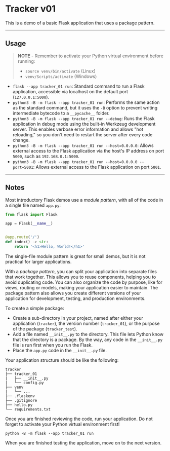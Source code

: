 # Tracker v01

This is a demo of a basic Flask application that uses a package pattern.

-----

## Usage

> **NOTE** - Remember to activate your Python virtual environment before running:
>
> - `source venv/bin/activate` (Linux)
> - `venv/Scripts/activate` (Windows)

- `flask --app tracker_01 run`: Standard command to run a Flask application, accessible via localhost on the default port (`127.0.0.1:5000`).
- `python3 -B -m flask --app tracker_01 run`: Performs the same action as the standard command, but it uses the `-B` option to prevent writing intermediate bytecode to a `__pycache__` folder.
- `python3 -B -m flask --app tracker_01 run --debug`: Runs the Flask application in debug mode using the built-in Werkzeug development server. This enables verbose error information and allows "hot reloading," so you don't need to restart the server after every code change.
- `python3 -B -m flask --app tracker_01 run --host=0.0.0.0`: Allows external access to the Flask application via the host's IP address on port `5000`, such as `192.168.0.1:5000`.
- `python3 -B -m flask --app tracker_01 run --host=0.0.0.0 --port=5001`: Allows external access to the Flask application on port `5001`.

-----

## Notes

Most introductory Flask demos use a *module pattern*, with all of the code in a single file named `app.py`:

```python
from flask import Flask

app = Flask(__name__)


@app.route('/')
def index() -> str:
    return '<h1>Hello, World!</h1>'
```

The single-file module pattern is great for small demos, but it is not practical for larger applications.

With a *package pattern*, you can split your application into separate files that work together. This allows you to reuse components, helping you to avoid duplicating code. You can also organize the code by purpose, like for views, routing or models, making your application easier to maintain. The package pattern also allows you create different versions of your application for development, testing, and production environments.

To create a simple package:

- Create a sub-directory in your project, named after either your application (`tracker`), the version number (`tracker_01`), or the purpose of the package (`tracker_test`).
- Add a file named `__init__.py` to the directory. This file lets Python know that the directory is a package. By the way, any code in the `__init__.py` file is run first when you run the Flask.
- Place the `app.py` code in the `__init__.py` file.

Your application structure should be like the following:

```text
tracker
├── tracker_01
|   ├── __init__.py
|   └── config.py
├── venv
|   └── ...
├── .flaskenv
├── .gitignore
├── hello.py
└── requirements.txt
```

Once you are finished reviewing the code, run your application. Do not forget to activate your Python virtual environment first!

```shell
python -B -m flask --app tracker_01 run
```

When you are finished testing the application, move on to the next version.
